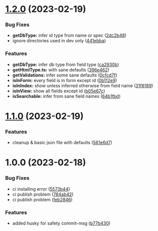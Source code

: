 # [1.2.0](https://github.com/paretohq/prisma-generator-laravel-generator-schema/compare/v1.1.0...v1.2.0) (2023-02-19)


### Bug Fixes

* **getDbType:** infer id type from name or spec ([2dc2b48](https://github.com/paretohq/prisma-generator-laravel-generator-schema/commit/2dc2b4802a932d1d2f28f511f4d49d9a0da53f6c))
* ignore directories used in dev only ([441ebba](https://github.com/paretohq/prisma-generator-laravel-generator-schema/commit/441ebba3cc609f85cda87d868d425ed73dd2c331))


### Features

* **getDbType:** infer db type from field type ([ca2930b](https://github.com/paretohq/prisma-generator-laravel-generator-schema/commit/ca2930be0f59a1f4d195afd5ed3125615ae02a01))
* **getHtmlType.ts:** with sane defaults ([396e462](https://github.com/paretohq/prisma-generator-laravel-generator-schema/commit/396e4620d9aba732e71c7fb9e15a13cb95ceb4c6))
* **getValidations:** infer some sane defaults ([0cfcd7f](https://github.com/paretohq/prisma-generator-laravel-generator-schema/commit/0cfcd7f34acea186da26e7f34f8a059661516e5f))
* **isInForm:** every field is in form except id ([0b112e9](https://github.com/paretohq/prisma-generator-laravel-generator-schema/commit/0b112e95a74b697eda9066c9ece69e0e0dae367d))
* **isInIndex:** show unless inferred otherwise from field name ([31f8189](https://github.com/paretohq/prisma-generator-laravel-generator-schema/commit/31f81899137a91acf615f04924e3f9c454618460))
* **isInView:** show all fields except id ([b05e67c](https://github.com/paretohq/prisma-generator-laravel-generator-schema/commit/b05e67c9e9535cdb5d852a1577969b7d8f2b6e1a))
* **isSearchable:** infer from sane field names ([64b1fbd](https://github.com/paretohq/prisma-generator-laravel-generator-schema/commit/64b1fbd984b6965acb442538df1632af5be6a7cb))

# [1.1.0](https://github.com/paretohq/prisma-generator-laravel-generator-schema/compare/v1.0.0...v1.1.0) (2023-02-19)


### Features

* cleanup & basic json file with defaults ([561e6d7](https://github.com/paretohq/prisma-generator-laravel-generator-schema/commit/561e6d709f65946824273dab38e7a7722828a187))

# 1.0.0 (2023-02-18)


### Bug Fixes

* ci installing error ([5573b44](https://github.com/paretohq/prisma-generator-laravel-generator-schema/commit/5573b44afca360b1e43378c7e7f1519d0d776b10))
* ci publish problem ([784ab42](https://github.com/paretohq/prisma-generator-laravel-generator-schema/commit/784ab42e342f73bf18d32935419cb95a2935c925))
* ci publish problem ([feb2846](https://github.com/paretohq/prisma-generator-laravel-generator-schema/commit/feb2846fb980dcd7466a0024c7a365b8b558afed))


### Features

* added husky for safety commit-msg ([b77b430](https://github.com/paretohq/prisma-generator-laravel-generator-schema/commit/b77b430595b2a4a57d9fd77c7a786d3a5f89c7db))
